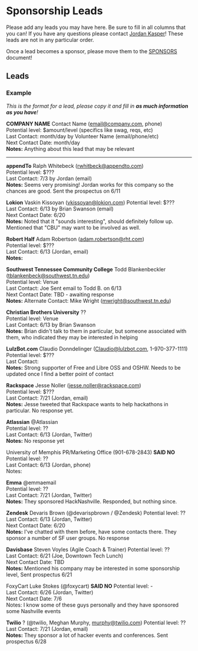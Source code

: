 Sponsorship Leads
====

Please add any leads you may have here. Be sure to fill in all columns that you can! If you have any questions please contact [Jordan Kasper](http://twitter.com/jakerella)! These leads are not in any particular order.

Once a lead becomes a sponsor, please move them to the [SPONSORS](https://github.com/HackMemphis/HM-Planning/blob/master/sponsorships/sponsors.md) document!

## Leads

### Example

_This is the format for a lead, please copy it and fill in __as much information as you have__!_
    
__COMPANY NAME__ Contact Name (email@company.com, phone)  
Potential level: $amount/level (specifics like swag, reqs, etc)  
Last Contact: month/day by Volunteer Name (email/phone/etc)  
Next Contact Date: month/day  
__Notes:__ Anything about this lead that may be relevant

---

__appendTo__ Ralph Whitebeck (rwhitbeck@appendto.com)  
Potential level: $???  
Last Contact: 7/3 by Jordan (email)  
__Notes:__ Seems very promising! Jordan works for this company so the chances are good. Sent the prospectus on 6/11



__Lokion__ Vaskin Kissoyan (vkissoyan@lokion.com)
Potential level: $???  
Last Contact: 6/13 by Brian Swanson (email)  
Next Contact Date:  6/20  
__Notes:__  Noted that it "sounds interesting", should definitely follow up. Mentioned that "CBU" may want to be involved as well.


__Robert Half__ Adam Robertson (adam.robertson@rht.com)    
Potential level: $???  
Last Contact: 6/13 (Jordan, email)  
__Notes:__  


__Southwest Tennessee Community College__ Todd Blankenbeckler (tblankenbeck@southwest.tn.edu)    
Potential level: Venue  
Last Contact:  Joe Sent email to Todd B. on 6/13  
Next Contact Date:  TBD - awaiting response  
__Notes:__  Alternate Contact: Mike Wright (mwright@southwest.tn.edu) 


__Christian Brothers University__ ??  
Potential level: Venue  
Last Contact: 6/13 by Brian Swanson  
__Notes:__ Brian didn't talk to them in particular, but someone associated with them, who indicated they may be interested in helping


__LulzBot.com__ Claudio Donndelinger (Claudio@lulzbot.com, 1-970-377-1111)  
Potential level: $???  
Last Contact:  
__Notes:__ Strong supporter of Free and Libre OSS and OSHW. Needs to be updated once I find a better point of contact


__Rackspace__ Jesse Noller (jesse.noller@rackspace.com)  
Potential level: $???  
Last Contact: 7/21 (Jordan, email)  
__Notes:__ Jesse tweeted that Rackspace wants to help hackathons in particular. No response yet.


__Atlassian__ @Atlassian  
Potential level: ??  
Last Contact: 6/13 (Jordan, Twitter)  
__Notes:__ No response yet


University of Memphis PR/Marketing Office (901-678-2843)  __SAID NO__
Potential level: ??  
Last Contact: 6/13 (Jordan, phone)  
Notes: 


__Emma__ @emmaemail  
Potential level: ??  
Last Contact: 7/21 (Jordan, Twitter)  
__Notes:__ They sponsored HackNashville. Responded, but nothing since.


__Zendesk__ Devaris Brown (@devarispbrown / @Zendesk)
Potential level: ??  
Last Contact: 6/13 (Jordan, Twitter)  
Next Contact Date: 6/20  
__Notes:__ I've chatted with them before, have some contacts there. They sponsor a number of SF user groups. No response


__Davisbase__ Steven Voyles (Agile Coach & Trainer)
Potential level: ??  
Last Contact: 6/21 (Joe, Downtown Tech Lunch)  
Next Contact Date: TBD  
__Notes:__ Mentioned his company may be interested in some sponsorship level, Sent prospectus 6/21


FoxyCart Luke Stokes (@foxycart) __SAID NO__
Potential level: -  
Last Contact: 6/26 (Jordan, Twitter)  
Next Contact Date: 7/6  
Notes: I know some of these guys personally and they have sponsored some Nashville events


__Twilio__ ? (@twilio, Meghan Murphy, murphy@twilio.com)
Potential level: ??  
Last Contact: 7/21 (Jordan, email)  
__Notes:__ They sponsor a lot of hacker events and conferences. Sent prospectus 6/28

